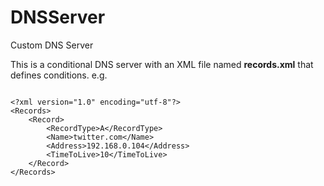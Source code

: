 DNSServer
=========

Custom DNS Server

This is a conditional DNS server with an XML file named **records.xml** that defines conditions. e.g.

<pre><code>
&lt;?xml version="1.0" encoding="utf-8"?&gt;<enter>
&lt;Records&gt;
	&lt;Record&gt;
		&lt;RecordType&gt;A&lt;/RecordType&gt;
		&lt;Name&gt;twitter.com&lt;/Name&gt;
		&lt;Address&gt;192.168.0.104&lt;/Address&gt;
		&lt;TimeToLive&gt;10&lt;/TimeToLive&gt;
	&lt;/Record&gt;
&lt;/Records&gt;
</code></pre>
